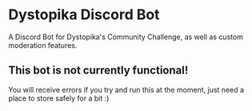 
# Dystopika Discord Bot
A Discord Bot for Dystopika's Community Challenge, as well as custom moderation features.


## This bot is not currently functional!
You will receive errors if you try and run this at the moment, just need a place to store safely for a bit :)
